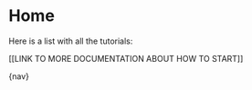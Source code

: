 # Home

Here is a list with all the tutorials:

[[LINK TO MORE DOCUMENTATION ABOUT HOW TO START]]

{nav}